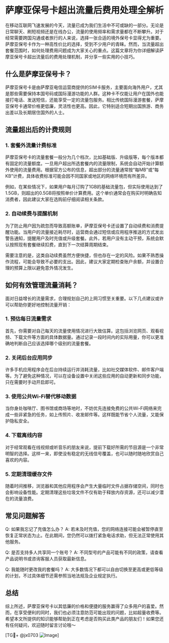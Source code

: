 # 萨摩亚保号卡超出流量后费用处理全解析

在移动互联网飞速发展的今天，流量已成为我们生活中不可或缺的一部分。无论是日常聊天、刷短视频还是在线办公，流量的使用频率和需求量都在不断攀升。对于经常需要跨国沟通或者旅行的人来说，选择一张合适的境外保号卡显得尤为重要。萨摩亚保号卡作为一种高性价比的选择，受到不少用户的青睐。然而，当流量超出套餐范围时，如何处理费用问题成为大家关心的重点。这篇文章将为你详细解读萨摩亚保号卡超出流量后的费用处理机制，并分享一些实用的小技巧。

## 什么是萨摩亚保号卡？

萨摩亚保号卡是由萨摩亚电信运营商提供的SIM卡服务，主要面向海外用户，尤其是那些需要保持本国号码或国际漫游功能的人群。这种卡不仅能让用户在国外也能接打电话、发送短信，还能享受一定的流量包服务。相比传统国际漫游套餐，萨摩亚保号卡通常价格更低廉，灵活性也更高。因此，它特别适合短期出国旅游、商务出差以及长期居住国外的人士。

## 流量超出后的计费规则

### 1. 套餐外流量计费标准
萨摩亚保号卡的流量套餐一般分为几个档次，比如基础版、升级版等，每个版本都有固定的流量额度。一旦用户超出所选套餐内的流量限制，系统会自动开始计算额外使用的流量费用。根据官方公布的信息，超出部分的流量通常按“每MB”或“每KB”计费，具体收费标准可能会因不同国家或地区的网络环境而有所差异。

例如，在某些情况下，如果用户每月订购了1GB的基础流量包，但实际使用达到了1.5GB，则超出的0.5GB将按照单价计算费用。这个单价通常会在购买时明确告知消费者，因此建议大家在选购前仔细阅读相关条款。

### 2. 自动续费与提醒机制
为了防止用户因为疏忽而导致高额账单，萨摩亚保号卡还设置了自动续费和消费提醒功能。当用户的流量接近耗尽时，运营商会通过短信或应用程序推送的方式发出警告通知，提醒用户及时充值或升级套餐。此外，若用户没有主动干预，系统会默认按照现有套餐继续扣费，直到下一次结算周期结束。

需要注意的是，这类自动续费虽然方便快捷，但也存在一定的风险。如果不熟悉操作流程，可能会导致不必要的支出。因此，建议大家定期检查账户余额，并设置合理的预算上限以避免意外情况发生。

## 如何有效管理流量消耗？

面对日益增长的流量需求，合理规划自己的上网习惯至关重要。以下几点建议或许可以帮助你更好地控制流量开销：

### 1. 预估每日流量需求
首先，你需要对自己每天的流量使用情况进行大致估算。这包括浏览网页、观看视频、下载文件等方面的具体数据量。通过记录一段时间内的实际用量，你可以更准确地判断自己应该选择哪个级别的流量套餐。

### 2. 关闭后台应用同步
许多手机应用程序会在后台持续运行并消耗流量，比如社交媒体软件、邮件客户端等。为了避免这种情况，可以在设备设置中关闭这些应用的自动更新和同步功能，只在需要时手动开启即可。

### 3. 使用公共Wi-Fi替代移动数据
当你身处咖啡厅、图书馆或商场等地时，不妨优先连接免费的公共Wi-Fi网络来完成一些非紧急的任务，如上传照片、收发邮件等。这样既能节省个人流量，又能保护隐私安全。

### 4. 下载离线内容
对于经常观看在线视频或听音乐的朋友来说，提前下载好所需的节目源是一个非常明智的选择。这样一来，即使没有稳定的无线信号覆盖，也可以随时随地欣赏自己喜欢的内容。

### 5. 定期清理缓存文件
随着时间推移，浏览器和其他应用程序会产生大量临时文件占据存储空间，同时也会影响设备性能。定期清理这些垃圾文件不仅有助于释放内存资源，还可以减少潜在的流量浪费。

## 常见问题解答

Q: 如果我忘记了充值怎么办？
A: 若未及时充值，您的网络连接可能会被暂停直至恢复正常状态为止。在此期间，您仍然可以拨打紧急电话求助，但无法正常使用其他服务。

Q: 是否支持多人共享同一个账号？
A: 不同型号的产品可能有不同的政策，请查看产品说明书或咨询客服人员获取最新信息。

Q: 我能随时更改我的套餐吗？
A: 大多数情况下都可以自由切换至更高或更低等级的计划，不过具体细节还需参照当地法规及企业规定执行。

## 总结

综上所述，萨摩亚保号卡以其低廉的价格和便捷的服务赢得了众多用户的喜爱。然而，在享受便利的同时，我们也必须注意防范可能出现的问题，比如超量收费等。希望本文所提供的知识能够帮助到正在考虑是否购买此类产品的朋友们！如果您还有任何疑问，欢迎随时留言讨论哦～

[TG💪+ @jx0703 ![Image](https://github.com/user-attachments/assets/dbca1d08-cadb-493c-b0ec-ad6f7a83f270)]